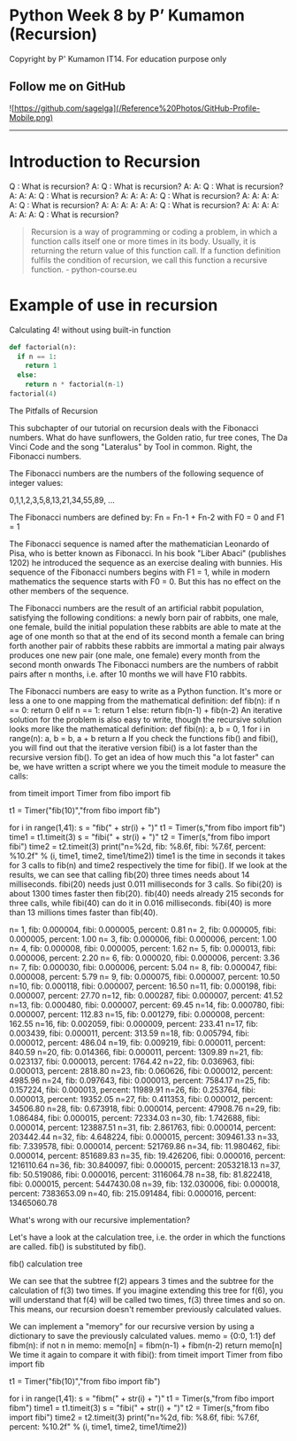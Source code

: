 # Python Week 8 by P’ Kumamon (Recursion)

Copyright by P' Kumamon IT14.
For education purpose only

## Follow me on GitHub
![https://github.com/sagelga](/Reference%20Photos/GitHub-Profile-Mobile.png)

---

# Introduction to Recursion

Q : What is recursion?
A: Q : What is recursion?
A: A: Q : What is recursion?
A: A: A: Q : What is recursion?
A: A: A: A: Q : What is recursion?
A: A: A: A: A: Q : What is recursion?
A: A: A: A: A: A: Q : What is recursion?
A: A: A: A: A: A: A: Q : What is recursion?

> Recursion is a way of programming or coding a problem, in which a function calls itself one or more times in its body. Usually, it is returning the return value of this function call. If a function definition fulfils the condition of recursion, we call this function a recursive function. - python-course.eu

# Example of use in recursion
Calculating 4! without using built-in function
```python
def factorial(n):
  if n == 1:
    return 1
  else:
    return n * factorial(n-1)
factorial(4)
```

The Pitfalls of Recursion

This subchapter of our tutorial on recursion deals with the Fibonacci numbers. What do have sunflowers, the Golden ratio, fur tree cones, The Da Vinci Code and the song "Lateralus" by Tool in common. Right, the Fibonacci numbers.

The Fibonacci numbers are the numbers of the following sequence of integer values:

0,1,1,2,3,5,8,13,21,34,55,89, ...

The Fibonacci numbers are defined by:
Fn = Fn-1 + Fn-2
with F0 = 0 and F1 = 1

The Fibonacci sequence is named after the mathematician Leonardo of Pisa, who is better known as Fibonacci. In his book "Liber Abaci" (publishes 1202) he introduced the sequence as an exercise dealing with bunnies. His sequence of the Fibonacci numbers begins with F1 = 1, while in modern mathematics the sequence starts with F0 = 0. But this has no effect on the other members of the sequence.

The Fibonacci numbers are the result of an artificial rabbit population, satisfying the following conditions:
a newly born pair of rabbits, one male, one female, build the initial population
these rabbits are able to mate at the age of one month so that at the end of its second month a female can bring forth another pair of rabbits
these rabbits are immortal
a mating pair always produces one new pair (one male, one female) every month from the second month onwards
The Fibonacci numbers are the numbers of rabbit pairs after n months, i.e. after 10 months we will have F10 rabbits.

The Fibonacci numbers are easy to write as a Python function. It's more or less a one to one mapping from the mathematical definition:
def fib(n):
    if n == 0:
        return 0
    elif n == 1:
        return 1
    else:
        return fib(n-1) + fib(n-2)
An iterative solution for the problem is also easy to write, though the recursive solution looks more like the mathematical definition:
def fibi(n):
    a, b = 0, 1
    for i in range(n):
        a, b = b, a + b
    return a
If you check the functions fib() and fibi(), you will find out that the iterative version fibi() is a lot faster than the recursive version fib(). To get an idea of how much this "a lot faster" can be, we have written a script where we you the timeit module to measure the calls:

from timeit import Timer
from fibo import fib

t1 = Timer("fib(10)","from fibo import fib")

for i in range(1,41):
	s = "fib(" + str(i) + ")"
	t1 = Timer(s,"from fibo import fib")
	time1 = t1.timeit(3)
	s = "fibi(" + str(i) + ")"
	t2 = Timer(s,"from fibo import fibi")
	time2 = t2.timeit(3)
	print("n=%2d, fib: %8.6f, fibi:  %7.6f, percent: %10.2f" % (i, time1, time2, time1/time2))
time1 is the time in seconds it takes for 3 calls to fib(n) and time2 respectively the time for fibi(). If we look at the results, we can see that calling fib(20) three times needs about 14 milliseconds. fibi(20) needs just 0.011 milliseconds for 3 calls. So fibi(20) is about 1300 times faster then fib(20).
fib(40) needs already 215 seconds for three calls, while fibi(40) can do it in 0.016 milliseconds. fibi(40) is more than 13 millions times faster than fib(40).

n= 1, fib: 0.000004, fibi:  0.000005, percent:       0.81
n= 2, fib: 0.000005, fibi:  0.000005, percent:       1.00
n= 3, fib: 0.000006, fibi:  0.000006, percent:       1.00
n= 4, fib: 0.000008, fibi:  0.000005, percent:       1.62
n= 5, fib: 0.000013, fibi:  0.000006, percent:       2.20
n= 6, fib: 0.000020, fibi:  0.000006, percent:       3.36
n= 7, fib: 0.000030, fibi:  0.000006, percent:       5.04
n= 8, fib: 0.000047, fibi:  0.000008, percent:       5.79
n= 9, fib: 0.000075, fibi:  0.000007, percent:      10.50
n=10, fib: 0.000118, fibi:  0.000007, percent:      16.50
n=11, fib: 0.000198, fibi:  0.000007, percent:      27.70
n=12, fib: 0.000287, fibi:  0.000007, percent:      41.52
n=13, fib: 0.000480, fibi:  0.000007, percent:      69.45
n=14, fib: 0.000780, fibi:  0.000007, percent:     112.83
n=15, fib: 0.001279, fibi:  0.000008, percent:     162.55
n=16, fib: 0.002059, fibi:  0.000009, percent:     233.41
n=17, fib: 0.003439, fibi:  0.000011, percent:     313.59
n=18, fib: 0.005794, fibi:  0.000012, percent:     486.04
n=19, fib: 0.009219, fibi:  0.000011, percent:     840.59
n=20, fib: 0.014366, fibi:  0.000011, percent:    1309.89
n=21, fib: 0.023137, fibi:  0.000013, percent:    1764.42
n=22, fib: 0.036963, fibi:  0.000013, percent:    2818.80
n=23, fib: 0.060626, fibi:  0.000012, percent:    4985.96
n=24, fib: 0.097643, fibi:  0.000013, percent:    7584.17
n=25, fib: 0.157224, fibi:  0.000013, percent:   11989.91
n=26, fib: 0.253764, fibi:  0.000013, percent:   19352.05
n=27, fib: 0.411353, fibi:  0.000012, percent:   34506.80
n=28, fib: 0.673918, fibi:  0.000014, percent:   47908.76
n=29, fib: 1.086484, fibi:  0.000015, percent:   72334.03
n=30, fib: 1.742688, fibi:  0.000014, percent:  123887.51
n=31, fib: 2.861763, fibi:  0.000014, percent:  203442.44
n=32, fib: 4.648224, fibi:  0.000015, percent:  309461.33
n=33, fib: 7.339578, fibi:  0.000014, percent:  521769.86
n=34, fib: 11.980462, fibi:  0.000014, percent:  851689.83
n=35, fib: 19.426206, fibi:  0.000016, percent: 1216110.64
n=36, fib: 30.840097, fibi:  0.000015, percent: 2053218.13
n=37, fib: 50.519086, fibi:  0.000016, percent: 3116064.78
n=38, fib: 81.822418, fibi:  0.000015, percent: 5447430.08
n=39, fib: 132.030006, fibi:  0.000018, percent: 7383653.09
n=40, fib: 215.091484, fibi:  0.000016, percent: 13465060.78

What's wrong with our recursive implementation?

Let's have a look at the calculation tree, i.e. the order in which the functions are called. fib() is substituted by fib().

fib() calculation tree

We can see that the subtree f(2) appears 3 times and the subtree for the calculation of f(3) two times. If you imagine extending this tree for f(6), you will understand that f(4) will be called two times, f(3) three times and so on. This means, our recursion doesn't remember previously calculated values.

We can implement a "memory" for our recursive version by using a dictionary to save the previously calculated values.
memo = {0:0, 1:1}
def fibm(n):
    if not n in memo:
        memo[n] = fibm(n-1) + fibm(n-2)
    return memo[n]
We time it again to compare it with fibi():
from timeit import Timer
from fibo import fib

t1 = Timer("fib(10)","from fibo import fib")

for i in range(1,41):
	s = "fibm(" + str(i) + ")"
	t1 = Timer(s,"from fibo import fibm")
	time1 = t1.timeit(3)
	s = "fibi(" + str(i) + ")"
	t2 = Timer(s,"from fibo import fibi")
	time2 = t2.timeit(3)
	print("n=%2d, fib: %8.6f, fibi:  %7.6f, percent: %10.2f" % (i, time1, time2, time1/time2))
